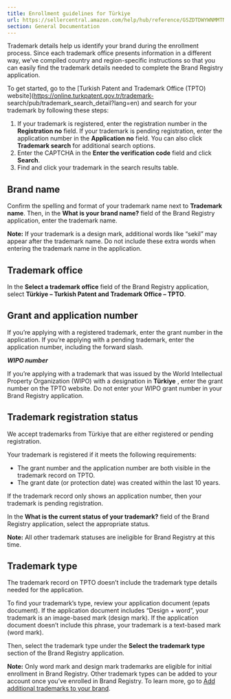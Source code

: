 ```yaml
---
title: Enrollment guidelines for Türkiye
url: https://sellercentral.amazon.com/help/hub/reference/GSZDTDWYWNMMTNRZ
section: General Documentation
---
```


Trademark details help us identify your brand during the enrollment process.
Since each trademark office presents information in a different way, we’ve
compiled country and region-specific instructions so that you can easily find
the trademark details needed to complete the Brand Registry application.

To get started, go to the [Turkish Patent and Trademark Office (TPTO)
website](https://online.turkpatent.gov.tr/trademark-
search/pub/trademark_search_detail?lang=en) and search for your trademark by
following these steps:  

  1. If your trademark is registered, enter the registration number in the **Registration no** field. If your trademark is pending registration, enter the application number in the **Application no** field. You can also click **Trademark search** for additional search options.
  2. Enter the CAPTCHA in the **Enter the verification code** field and click **Search**.
  3. Find and click your trademark in the search results table. 

## Brand name

Confirm the spelling and format of your trademark name next to **Trademark
name**. Then, in the **What is your brand name?** field of the Brand Registry
application, enter the trademark name.

**Note:** If your trademark is a design mark, additional words like “sekil”
may appear after the trademark name. Do not include these extra words when
entering the trademark name in the application.

## Trademark office

In the **Select a trademark office** field of the Brand Registry application,
select **Türkiye – Turkish Patent and Trademark Office – TPTO**.

## Grant and application number

If you’re applying with a registered trademark, enter the grant number in the
application. If you’re applying with a pending trademark, enter the
application number, including the forward slash.

**_WIPO number_**

If you’re applying with a trademark that was issued by the World Intellectual
Property Organization (WIPO) with a designation in **Türkiye** , enter the
grant number on the TPTO website. Do not enter your WIPO grant number in your
Brand Registry application.

## Trademark registration status

We accept trademarks from Türkiye that are either registered or pending
registration.

Your trademark is registered if it meets the following requirements:

  * The grant number and the application number are both visible in the trademark record on TPTO.
  * The grant date (or protection date) was created within the last 10 years.

If the trademark record only shows an application number, then your trademark
is pending registration.

In the **What is the current status of your trademark?** field of the Brand
Registry application, select the appropriate status.

**Note:** All other trademark statuses are ineligible for Brand Registry at
this time.

## Trademark type

The trademark record on TPTO doesn’t include the trademark type details needed
for the application.

To find your trademark’s type, review your application document (epats
document). If the application document includes “Design + word”, your
trademark is an image-based mark (design mark). If the application document
doesn’t include this phrase, your trademark is a text-based mark (word mark).

Then, select the trademark type under the **Select the trademark type**
section of the Brand Registry application.

**Note:** Only word mark and design mark trademarks are eligible for initial
enrollment in Brand Registry. Other trademark types can be added to your
account once you’ve enrolled in Brand Registry. To learn more, go to [Add
additional trademarks to your brand](/help/hub/reference/GQCYJTBSFZK8HGN6).

